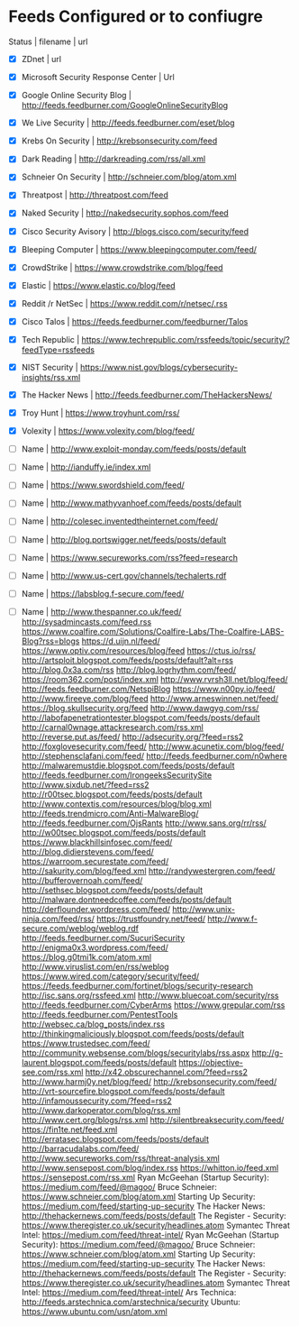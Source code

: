 # Feeds Configured or to confiugre
Status | filename | url 
- [x] ZDnet | url 
- [x] Microsoft Security Response Center   | Url
- [X] Google Online Security Blog | http://feeds.feedburner.com/GoogleOnlineSecurityBlog
- [X] We Live Security | http://feeds.feedburner.com/eset/blog
- [X] Krebs On Security | http://krebsonsecurity.com/feed 
- [X] Dark Reading  | http://darkreading.com/rss/all.xml
- [X] Schneier On Security  | http://schneier.com/blog/atom.xml 
- [X] Threatpost  |  http://threatpost.com/feed 
- [X] Naked Security  | http://nakedsecurity.sophos.com/feed 
- [X] Cisco Security Avisory  | http://blogs.cisco.com/security/feed 
- [X] Bleeping Computer  |  https://www.bleepingcomputer.com/feed/
- [X] CrowdStrike  | https://www.crowdstrike.com/blog/feed
- [X] Elastic  | https://www.elastic.co/blog/feed
- [X] Reddit /r NetSec  | https://www.reddit.com/r/netsec/.rss
- [X] Cisco Talos  | https://feeds.feedburner.com/feedburner/Talos
- [X] Tech Republic  | https://www.techrepublic.com/rssfeeds/topic/security/?feedType=rssfeeds
- [X] NIST Security  | https://www.nist.gov/blogs/cybersecurity-insights/rss.xml
- [X] The Hacker News  | http://feeds.feedburner.com/TheHackersNews/
- [X] Troy Hunt  | https://www.troyhunt.com/rss/
- [X] Volexity | https://www.volexity.com/blog/feed/
- [ ] Name  | http://www.exploit-monday.com/feeds/posts/default
- [ ] Name  | http://ianduffy.ie/index.xml
- [ ] Name  | https://www.swordshield.com/feed/
- [ ] Name  | http://www.mathyvanhoef.com/feeds/posts/default
- [ ] Name  | http://colesec.inventedtheinternet.com/feed/
- [ ] Name  | http://blog.portswigger.net/feeds/posts/default
- [ ] Name  | https://www.secureworks.com/rss?feed=research
- [ ] Name  | http://www.us-cert.gov/channels/techalerts.rdf
- [ ] Name  | https://labsblog.f-secure.com/feed/
- [ ] Name  | http://www.thespanner.co.uk/feed/
http://sysadmincasts.com/feed.rss
https://www.coalfire.com/Solutions/Coalfire-Labs/The-Coalfire-LABS-Blog?rss=blogs
https://d.uijn.nl/feed/
https://www.optiv.com/resources/blog/feed
https://ctus.io/rss/
http://artsploit.blogspot.com/feeds/posts/default?alt=rss
http://blog.0x3a.com/rss
http://blog.logrhythm.com/feed/
https://room362.com/post/index.xml
http://www.rvrsh3ll.net/blog/feed/
http://feeds.feedburner.com/NetspiBlog
https://www.n00py.io/feed/
http://www.fireeye.com/blog/feed
http://www.arneswinnen.net/feed/
https://blog.skullsecurity.org/feed
http://www.dawgyg.com/rss/
http://labofapenetrationtester.blogspot.com/feeds/posts/default
http://carnal0wnage.attackresearch.com/rss.xml
http://reverse.put.as/feed/
http://adsecurity.org/?feed=rss2
http://foxglovesecurity.com/feed/
http://www.acunetix.com/blog/feed/
http://stephensclafani.com/feed/
http://feeds.feedburner.com/n0where
http://malwaremustdie.blogspot.com/feeds/posts/default
http://feeds.feedburner.com/IrongeeksSecuritySite
http://www.sixdub.net/?feed=rss2
http://r00tsec.blogspot.com/feeds/posts/default
http://www.contextis.com/resources/blog/blog.xml
http://feeds.trendmicro.com/Anti-MalwareBlog/
http://feeds.feedburner.com/OjsRants
http://www.sans.org/rr/rss/
http://w00tsec.blogspot.com/feeds/posts/default
https://www.blackhillsinfosec.com/feed/
http://blog.didierstevens.com/feed/
https://warroom.securestate.com/feed/
http://sakurity.com/blog/feed.xml
http://randywestergren.com/feed/
http://bufferovernoah.com/feed/
http://sethsec.blogspot.com/feeds/posts/default
http://malware.dontneedcoffee.com/feeds/posts/default
http://derflounder.wordpress.com/feed/
http://www.unix-ninja.com/feed/rss/
https://trustfoundry.net/feed/
http://www.f-secure.com/weblog/weblog.rdf
http://feeds.feedburner.com/SucuriSecurity
http://enigma0x3.wordpress.com/feed/
https://blog.g0tmi1k.com/atom.xml
http://www.viruslist.com/en/rss/weblog
https://www.wired.com/category/security/feed/
https://feeds.feedburner.com/fortinet/blogs/security-research
http://isc.sans.org/rssfeed.xml
http://www.bluecoat.com/security/rss
http://feeds.feedburner.com/CyberArms
https://www.grepular.com/rss
http://feeds.feedburner.com/PentestTools
http://websec.ca/blog_posts/index.rss
http://thinkingmaliciously.blogspot.com/feeds/posts/default
https://www.trustedsec.com/feed/
http://community.websense.com/blogs/securitylabs/rss.aspx
http://g-laurent.blogspot.com/feeds/posts/default
https://objective-see.com/rss.xml
http://x42.obscurechannel.com/?feed=rss2
http://www.harmj0y.net/blog/feed/
http://krebsonsecurity.com/feed/
http://vrt-sourcefire.blogspot.com/feeds/posts/default
http://infamoussecurity.com/?feed=rss2
http://www.darkoperator.com/blog/rss.xml
http://www.cert.org/blogs/rss.xml
http://silentbreaksecurity.com/feed/
https://fin1te.net/feed.xml
http://erratasec.blogspot.com/feeds/posts/default
http://barracudalabs.com/feed/
http://www.secureworks.com/rss/threat-analysis.xml
http://www.sensepost.com/blog/index.rss
https://whitton.io/feed.xml 
https://sensepost.com/rss.xml
Ryan McGeehan (Startup Security): https://medium.com/feed/@magoo/
Bruce Schneier: https://www.schneier.com/blog/atom.xml
Starting Up Security: https://medium.com/feed/starting-up-security
The Hacker News: http://thehackernews.com/feeds/posts/default
The Register - Security: https://www.theregister.co.uk/security/headlines.atom
Symantec Threat Intel: https://medium.com/feed/threat-intel/
Ryan McGeehan (Startup Security): https://medium.com/feed/@magoo/
Bruce Schneier: https://www.schneier.com/blog/atom.xml
Starting Up Security: https://medium.com/feed/starting-up-security
The Hacker News: http://thehackernews.com/feeds/posts/default
The Register - Security: https://www.theregister.co.uk/security/headlines.atom
Symantec Threat Intel: https://medium.com/feed/threat-intel/
Ars Technica: http://feeds.arstechnica.com/arstechnica/security
Ubuntu: https://www.ubuntu.com/usn/atom.xml


